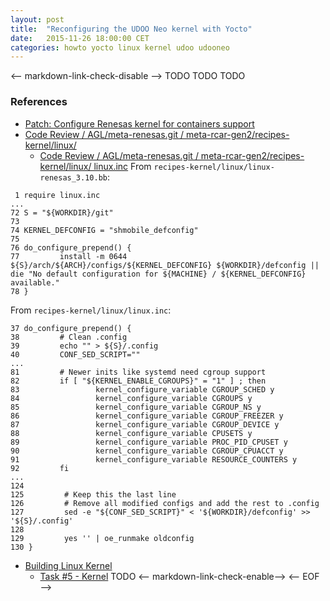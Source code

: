 ```yaml
---
layout: post
title:  "Reconfiguring the UDOO Neo kernel with Yocto"
date:   2015-11-26 18:00:00 CET
categories: howto yocto linux kernel udoo udooneo
---
```

<-- markdown-link-check-disable -->
TODO TODO TODO
### References
* [Patch: Configure Renesas kernel for containers support](https://gerrit.automotivelinux.org/gerrit/#/c/4389/1/meta-rcar-gen2/recipes-kernel/linux/linux.inc)
* [Code Review / AGL/meta-renesas.git / meta-rcar-gen2/recipes-kernel/linux/](https://gerrit.automotivelinux.org/gerrit/gitweb?p=AGL/meta-renesas.git;a=tree;f=meta-rcar-gen2/recipes-kernel/linux;hb=616068396063ee1802799905b527a6464f0adf93)
  * [Code Review / AGL/meta-renesas.git / meta-rcar-gen2/recipes-kernel/linux/ linux.inc](https://gerrit.automotivelinux.org/gerrit/gitweb?p=AGL/meta-renesas.git;a=blob;f=meta-rcar-gen2/recipes-kernel/linux/linux.inc;h=aedf3005db7260b6e62278d5871a4fe4626758e9;hb=616068396063ee1802799905b527a6464f0adf93)
From `recipes-kernel/linux/linux-renesas_3.10.bb`:
```
 1 require linux.inc
...
72 S = "${WORKDIR}/git"
73
74 KERNEL_DEFCONFIG = "shmobile_defconfig"
75
76 do_configure_prepend() {
77         install -m 0644 ${S}/arch/${ARCH}/configs/${KERNEL_DEFCONFIG} ${WORKDIR}/defconfig || die "No default configuration for ${MACHINE} / ${KERNEL_DEFCONFIG} available."
78 }
```
From `recipes-kernel/linux/linux.inc`:
```
37 do_configure_prepend() {
38         # Clean .config
39         echo "" > ${S}/.config
40         CONF_SED_SCRIPT=""
...
81         # Newer inits like systemd need cgroup support
82         if [ "${KERNEL_ENABLE_CGROUPS}" = "1" ] ; then
83                 kernel_configure_variable CGROUP_SCHED y
84                 kernel_configure_variable CGROUPS y
85                 kernel_configure_variable CGROUP_NS y
86                 kernel_configure_variable CGROUP_FREEZER y
87                 kernel_configure_variable CGROUP_DEVICE y
88                 kernel_configure_variable CPUSETS y
89                 kernel_configure_variable PROC_PID_CPUSET y
90                 kernel_configure_variable CGROUP_CPUACCT y
91                 kernel_configure_variable RESOURCE_COUNTERS y
92         fi
...
124
125         # Keep this the last line
126         # Remove all modified configs and add the rest to .config
127         sed -e "${CONF_SED_SCRIPT}" < '${WORKDIR}/defconfig' >> '${S}/.config'
128
129         yes '' | oe_runmake oldconfig
130 }
```
* [Building Linux Kernel](https://community.freescale.com/docs/DOC-100847)
  * [Task #5 - Kernel](https://community.freescale.com/docs/DOC-95045)
TODO
<-- markdown-link-check-enable-->
<-- EOF -->
